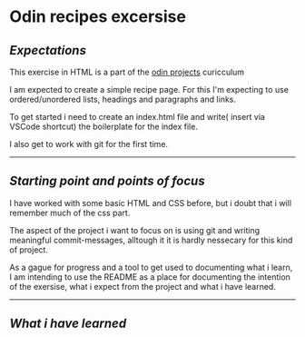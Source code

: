 # Odin recipes excersise

## *Expectations*

This exercise in HTML is a part of the [odin projects](https://www.theodinproject.com/) curicculum  

I am expected to create a simple recipe page. For this I'm expecting to use ordered/unordered lists, headings and paragraphs and links. 

To get started i need to create an index.html file and write( insert via VSCode shortcut) the boilerplate for the index file.

I also get to work with git for the first time.

---

## *Starting point and points of focus*

I have worked with some basic HTML and CSS before, but i doubt that i will remember much of the css part.  

The aspect of the project i want to focus on is using git and writing meaningful commit-messages, alltough it it is hardly nessecary for this kind of project.

As a gague for progress and a tool to get used to documenting what i learn, I am intending to use the README as a place for documenting the intention of the exersise, what i expect from the project and what i have learned.

---

## *What i have learned*
